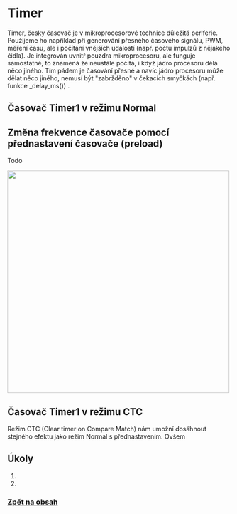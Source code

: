 # Timer

Timer, česky časovač je v mikroprocesorové technice důležitá periferie. Použijeme ho například při generování přesného časového signálu, PWM, měření času, ale i počítání vnějších událostí (např. počtu impulzů z nějakého čidla). Je integrován uvnitř pouzdra mikroprocesoru, ale funguje samostatně, to znamená že neustále počítá, i když jádro procesoru dělá něco jiného. Tím pádem je časování přesné a navíc jádro procesoru může dělat něco jiného, nemusí být "zabržděno" v čekacích smyčkách (např. funkce _delay_ms()) .


## Časovač Timer1 v režimu Normal


## Změna frekvence časovače pomocí přednastavení časovače (preload)
Todo

<img src="https://github.com/user-attachments/assets/ca64838d-951c-4a38-af5d-1aede0d0d429" width="500"/>

## Časovač Timer1 v režimu CTC
Režim CTC (Clear timer on Compare Match) nám umožní dosáhnout stejného efektu jako režim Normal s přednastavením. Ovšem 

## Úkoly

1. 
2. 




### [Zpět na obsah](README.md)
